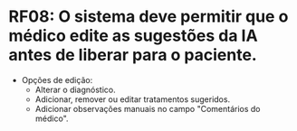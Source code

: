 # RF08: O sistema deve permitir que o médico edite as sugestões da IA antes de liberar para o paciente.
  - Opções de edição:
      - Alterar o diagnóstico.
      - Adicionar, remover ou editar tratamentos sugeridos.
      - Adicionar observações manuais no campo "Comentários do médico".
